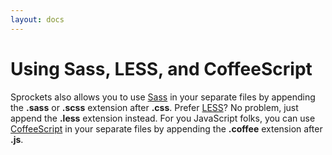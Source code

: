 ```yaml
---
layout: docs
---
```


# Using Sass, LESS, and CoffeeScript

Sprockets also allows you to use [Sass](http://sass-lang.com) in your separate files by appending the **.sass** or **.scss** extension after **.css**. Prefer [LESS](http://lesscss.org)? No problem, just append the **.less** extension instead. For you JavaScript folks, you can use [CoffeeScript](http://coffeescript.org) in your separate files by appending the **.coffee** extension after **.js**.

